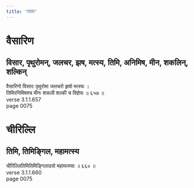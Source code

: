 ```yaml
---
title: "तिमि"
---
```


# वैसारिण
## विसार, पृथुरोमन्, जलचर, झष, मत्स्य, तिमि, अनिमिष, मीन, शकलिन्, शल्किन्
वैसारिणो विसारः पृथुरोमा जलचरो झषो मत्स्यः ।<br />तिमिरनिमिषश्च मीनः शकली शल्की च विज्ञेयः ॥ ६५७ ॥<br />verse 3.1.1.657<br />page 0075

# चीरिल्लि
## तिमि, तिमिङ्गिल, महामत्स्य
चीरिल्लितिमितिमिङ्गिलादयो महामत्स्याः ॥ ६६० ॥<br />verse 3.1.1.660<br />page 0075

